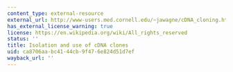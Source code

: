 ```yaml
---
content_type: external-resource
external_url: http://www-users.med.cornell.edu/~jawagne/cDNA_cloning.html
has_external_license_warning: true
license: https://en.wikipedia.org/wiki/All_rights_reserved
status: ''
title: Isolation and use of cDNA clones
uid: ca8706aa-bc41-44cb-9f47-6e824d51d7ef
wayback_url: ''
---
```

